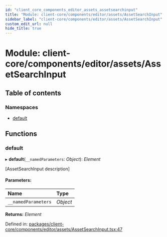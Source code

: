 ```yaml
---
id: "client_core_components_editor_assets_assetsearchinput"
title: "Module: client-core/components/editor/assets/AssetSearchInput"
sidebar_label: "client-core/components/editor/assets/AssetSearchInput"
custom_edit_url: null
hide_title: true
---
```


# Module: client-core/components/editor/assets/AssetSearchInput

## Table of contents

### Namespaces

- [default](client_core_components_editor_assets_assetsearchinput.default.md)

## Functions

### default

▸ **default**(`__namedParameters`: *Object*): *Element*

[AssetSearchInput description]

#### Parameters:

Name | Type |
:------ | :------ |
`__namedParameters` | *Object* |

**Returns:** *Element*

Defined in: [packages/client-core/components/editor/assets/AssetSearchInput.tsx:47](https://github.com/xr3ngine/xr3ngine/blob/5a0f83ed8/packages/client-core/components/editor/assets/AssetSearchInput.tsx#L47)
